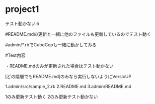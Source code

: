 # project1

テスト動かない６


#README.mdの更新と一緒に他のファイルも更新しているのでテスト動く

#admin/*.rbでCuboCopも一緒に動かしてみる



#Test内容


・README.mdのみが更新された場合はテスト動かない



[どの階層でもREADME.md]のみなら実行しないようにVersioUP


1.admin/src/sample_2.rb
2.README.md
3.admin/README.md

1のみ更新テスト動く
2のみ更新テスト動かない


